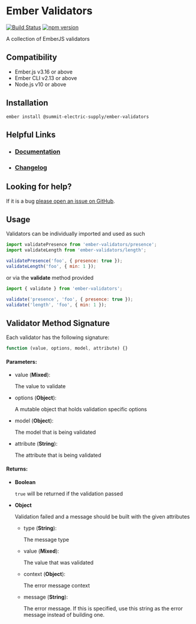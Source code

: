 # Ember Validators

[![Build Status](https://travis-ci.org/offirgolan/ember-validators.svg)](https://travis-ci.org/offirgolan/ember-validators)
[![npm version](https://badge.fury.io/js/ember-validators.svg)](http://badge.fury.io/js/ember-validators)

A collection of EmberJS validators

## Compatibility

* Ember.js v3.16 or above
* Ember CLI v2.13 or above
* Node.js v10 or above

## Installation

```shell
ember install @summit-electric-supply/ember-validators
```

## Helpful Links

- ### [Documentation](https://offirgolan.github.io/ember-validators)
- ### [Changelog](CHANGELOG.md)

## Looking for help?

If it is a bug [please open an issue on GitHub](http://github.com/offirgolan/ember-validators/issues).

## Usage

Validators can be individually imported and used as such

```js
import validatePresence from 'ember-validators/presence';
import validateLength from 'ember-validators/length';

validatePresence('foo', { presence: true });
validateLength('foo', { min: 1 });
```

or via the **validate** method provided

```js
import { validate } from 'ember-validators';

validate('presence', 'foo', { presence: true });
validate('length', 'foo', { min: 1 });
```

## Validator Method Signature

Each validator has the following signature:

```js
function (value, options, model, attribute) {}
```

#### Parameters:

- value (**Mixed**):

  The value to validate

- options (**Object**):

  A mutable object that holds validation specific options

- model (**Object**):

  The model that is being validated

- attribute (**String**):

  The attribute that is being validated

#### Returns:

- **Boolean**

  `true` will be returned if the validation passed

- **Object**

  Validation failed and a message should be built with the given attributes

  - type (**String**):

    The message type

  - value (**Mixed**):

    The value that was validated

  - context (**Object**):

    The error message context

  - message (**String**):

    The error message. If this is specified, use this string as the error message instead of building one.
